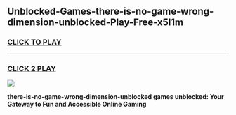 
## Unblocked-Games-there-is-no-game-wrong-dimension-unblocked-Play-Free-x5l1m
<h3>
<a href="https://premium76.site?title=there-is-no-game-wrong-dimension-unblocked&ref=18A">CLICK TO PLAY</a></h3>
<hr>

<h3>
<a href="https://premium76.site?title=there-is-no-game-wrong-dimension-unblocked&ref=18A">CLICK 2 PLAY</a>
  
</h3>

<a href="https://premium76.site?title=there-is-no-game-wrong-dimension-unblocked&ref=18A"><img src="https://clearcache.store/games.png"></a>


**there-is-no-game-wrong-dimension-unblocked games unblocked: Your Gateway to Fun and Accessible Online Gaming**
